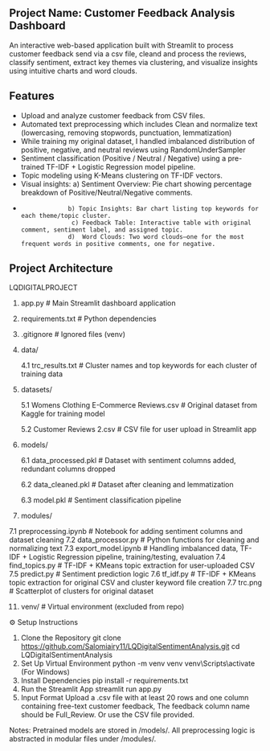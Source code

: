 ## Project Name: Customer Feedback Analysis Dashboard

An interactive web-based application built with Streamlit to process customer feedback send via a csv file, cleand and process the reviews, classify sentiment, extract key themes via clustering, and visualize insights using intuitive charts and word clouds.

## Features

- Upload and analyze customer feedback from CSV files.
- Automated text preprocessing which includes Clean and normalize text (lowercasing, removing stopwords, punctuation, lemmatization)
- While training  my original dataset, I handled imbalanced distribution of positive, negative, and neutral reviews using RandomUnderSampler
- Sentiment classification (Positive / Neutral / Negative) using a pre-trained TF-IDF + Logistic Regression model pipeline. 
- Topic modeling using K-Means clustering on TF-IDF vectors.
- Visual insights: a) Sentiment Overview: Pie chart showing percentage breakdown of Positive/Neutral/Negative comments.
-                  b) Topic Insights: Bar chart listing top keywords for each theme/topic cluster.
                    c) Feedback Table: Interactive table with original comment, sentiment label, and assigned topic.
                   d)  Word Clouds: Two word clouds—one for the most frequent words in positive comments, one for negative.
               
## Project Architecture

LQDIGITALPROJECT
1. app.py                         # Main Streamlit dashboard application
2. requirements.txt               # Python dependencies
3. .gitignore                    # Ignored files (venv)

4. data/

    4.1 trc_results.txt           # Cluster names and top keywords for each cluster of training data

6. datasets/

    5.1 Womens Clothing E-Commerce Reviews.csv    # Original dataset from Kaggle for training model

    5.2 Customer Reviews 2.csv                    # CSV file for user upload in Streamlit app

8. models/

    6.1 data_processed.pkl        # Dataset with sentiment columns added, redundant columns dropped

    6.2 data_cleaned.pkl          # Dataset after cleaning and lemmatization

    6.3 model.pkl                 # Sentiment classification pipeline

10. modules/
  
   7.1 preprocessing.ipynb       # Notebook for adding sentiment columns and dataset cleaning
   7.2 data_processor.py         # Python functions for cleaning and normalizing text
   7.3 export_model.ipynb        # Handling imbalanced data, TF-IDF + Logistic Regression pipeline, training/testing, evaluation
   7.4 find_topics.py            # TF-IDF + KMeans topic extraction for user-uploaded CSV
   7.5 predict.py                # Sentiment prediction logic
   7.6 tf_idf.py                 # TF-IDF + KMeans topic extraction for original CSV and cluster keyword file creation
   7.7 trc.png                   # Scatterplot of clusters for original dataset

11. venv/                         # Virtual environment (excluded from repo)


⚙️ Setup Instructions
1. Clone the Repository
  git clone  https://github.com/Salomiairy11/LQDigitalSentimentAnalysis.git
  cd LQDigitalSentimentAnalysis
2. Set Up Virtual Environment
  python -m venv venv
  venv\Scripts\activate (For Windows)
3. Install Dependencies
  pip install -r requirements.txt
4. Run the Streamlit App
  streamlit run app.py
5. Input Format
Upload a .csv file with at least 20 rows and one column containing free-text customer feedback, The feedback column name should be Full_Review. Or use the CSV file provided.

Notes: 
Pretrained models are stored in /models/.
All preprocessing logic is abstracted in modular files under /modules/.

